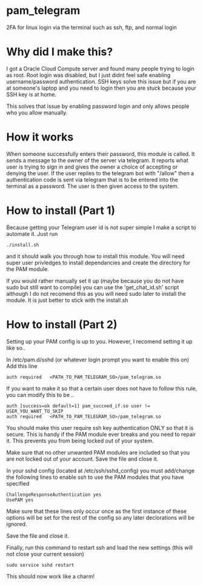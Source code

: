 # pam_telegram
2FA for linux login via the terminal such as ssh, ftp, and normal login

# Why did I make this?
I got a Oracle Cloud Compute server and found many people trying to login as root. Root login was disabled,
but I just didnt feel safe enabling username/password authentication. SSH keys solve this issue but if
you are at someone's laptop and you need to login then you are stuck because your SSH key is at home.

This solves that issue by enabling password login and only allows people who you allow manually.


# How it works
When someone successfully enters their password, this module is called. It sends a message to the owner
of the server via telegram. It reports what user is trying to sign in and gives the owner a choice
of accepting or denying the user. If the user replies to the telegram bot with "/allow" then a authentication
code is sent via telegram that is to be entered into the terminal as a password. The user is then given
access to the system.

# How to install (Part 1)
Because getting your Telegram user id is not super simple I make a script to automate it. Just run

```
./install.sh
```

and it should walk you through how to install this module. You will need super user privledges to install
dependancies and create the directory for the PAM module.

If you would rather manually set it up (maybe because you do not have sudo but still want to compile) you can use the
'get_chat_id.sh' script although I do not recomend this as you will need sudo later to install the module. It is just better
to stick with the install.sh

# How to install (Part 2)
Setting up your PAM config is up to you. However, I recomend setting it up like so..

In /etc/pam.d/sshd (or whatever login prompt you want to enable this on)
Add this line
```
auth required	<PATH_TO_PAM_TELEGRAM_SO>/pam_telegram.so
```

If you want to make it so that a certain user does not have to follow this rule, you can modify this to be ..
```
auth [success=ok default=1] pam_succeed_if.so user != USER_YOU_WANT_TO_SKIP
auth required	<PATH_TO_PAM_TELEGRAM_SO>/pam_telegram.so
```


You should make this user require ssh key authentication ONLY so that it is secure. This is handy if the PAM module ever breaks and you need to repair it.
This prevents you from being locked out of your system.

Make sure that no other unwanted PAM modules are included so that you are not locked out of your account.
Save the file and close it.


In your sshd config (located at /etc/ssh/sshd_config)
you must add/change the following lines to enable ssh to use the PAM modules that you have specified

```
ChallengeResponseAuthentication yes
UsePAM yes
```
Make sure that these lines only occur once as the first instance of these options will be set for the rest of the config so any later declorations will be ignored.

Save the file and close it.

Finally, run this command to restart ssh and load the new settings (this will not close your current session)

```
sudo service sshd restart
```

This should now work like a charm!